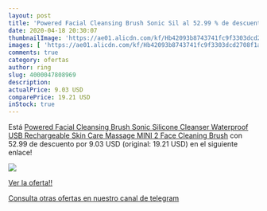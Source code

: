 ```yaml
---
layout: post
title: 'Powered Facial Cleansing Brush Sonic Sil al 52.99 % de descuento'
date: 2020-04-18 20:30:07
thumbnailImage: 'https://ae01.alicdn.com/kf/Hb42093b8743741fc9f3303dcd2708f1an/Powered-Facial-Cleansing-Brush-Sonic-Silicone-Cleanser-Waterproof-USB-Rechargeable-Skin-Care-Massage-MINI-2-Face.jpg_350x350._SL200_.jpg'
images: [ 'https://ae01.alicdn.com/kf/Hb42093b8743741fc9f3303dcd2708f1an/Powered-Facial-Cleansing-Brush-Sonic-Silicone-Cleanser-Waterproof-USB-Rechargeable-Skin-Care-Massage-MINI-2-Face.jpg_350x350._SL200_.jpg' ]
comments: true
category: ofertas
author: ring
slug: 4000047808969
description:
actualPrice: 9.03 USD
comparePrice: 19.21 USD
inStock: true
---
```


Está [Powered Facial Cleansing Brush Sonic Silicone Cleanser Waterproof USB Rechargeable Skin Care Massage MINI 2 Face Cleaning Brush](https://www.amazon.com/dp/4000047808969/?tag=redken08-20) con 52.99 de descuento por 9.03 USD (original: 19.21 USD) en el siguiente enlace!

[![](https://ae01.alicdn.com/kf/Hb42093b8743741fc9f3303dcd2708f1an/Powered-Facial-Cleansing-Brush-Sonic-Silicone-Cleanser-Waterproof-USB-Rechargeable-Skin-Care-Massage-MINI-2-Face.jpg_350x350._SL200_.jpg)](https://www.amazon.com/dp/4000047808969/?tag=redken08-20)

[Ver la oferta!!](https://www.amazon.com/dp/4000047808969/?tag=redken08-20)

[Consulta otras ofertas en nuestro canal de telegram](https://t.me/s/ofertas25)
